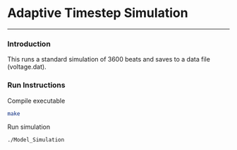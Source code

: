 # Adaptive Timestep Simulation
---

### Introduction
This runs a standard simulation of 3600 beats and saves to a data file
(voltage.dat).

### Run Instructions

Compile executable
```sh
make
```

Run simulation
```sh
./Model_Simulation
```